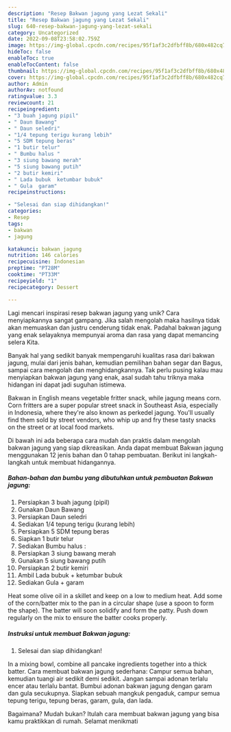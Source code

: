 ```yaml
---
description: "Resep Bakwan jagung yang Lezat Sekali"
title: "Resep Bakwan jagung yang Lezat Sekali"
slug: 640-resep-bakwan-jagung-yang-lezat-sekali
category: Uncategorized
date: 2022-09-08T23:58:02.759Z
image: https://img-global.cpcdn.com/recipes/95f1af3c2dfbff8b/680x482cq70/bakwan-jagung-foto-resep-utama.jpg
hideToc: false
enableToc: true
enableTocContent: false
thumbnail: https://img-global.cpcdn.com/recipes/95f1af3c2dfbff8b/680x482cq70/bakwan-jagung-foto-resep-utama.jpg
cover: https://img-global.cpcdn.com/recipes/95f1af3c2dfbff8b/680x482cq70/bakwan-jagung-foto-resep-utama.jpg
author: Admin
authorAv: notfound
ratingvalue: 3.3
reviewcount: 21
recipeingredient:
- "3 buah jagung pipil"
- " Daun Bawang"
- " Daun seledri"
- "1/4 tepung terigu kurang lebih"
- "5 SDM tepung beras"
- "1 butir telur"
- " Bumbu halus "
- "3 siung bawang merah"
- "5 siung bawang putih"
- "2 butir kemiri"
- " Lada bubuk  ketumbar bubuk"
- " Gula  garam"
recipeinstructions:

- "Selesai dan siap dihidangkan!"
categories:
- Resep
tags:
- bakwan
- jagung

katakunci: bakwan jagung 
nutrition: 146 calories
recipecuisine: Indonesian
preptime: "PT28M"
cooktime: "PT33M"
recipeyield: "1"
recipecategory: Dessert

---
```





Lagi mencari inspirasi resep bakwan jagung yang unik? Cara menyiapkannya sangat gampang. Jika salah mengolah maka hasilnya tidak akan memuaskan dan justru cenderung tidak enak. Padahal bakwan jagung yang enak selayaknya mempunyai aroma dan rasa yang dapat memancing selera Kita.





Banyak hal yang sedikit banyak mempengaruhi kualitas rasa dari bakwan jagung, mulai dari jenis bahan, kemudian pemilihan bahan segar dan Bagus, sampai cara mengolah dan menghidangkannya. Tak perlu pusing kalau mau menyiapkan bakwan jagung yang enak,      asal sudah tahu triknya maka hidangan ini dapat jadi suguhan istimewa.














Bakwan in English means vegetable fritter snack, while jagung means corn. Corn fritters are a super popular street snack in Southeast Asia, especially in Indonesia, where they&#39;re also known as perkedel jagung. You&#39;ll usually find them sold by street vendors, who whip up and fry these tasty snacks on the street or at local food markets.






Di bawah ini ada beberapa cara mudah dan praktis dalam mengolah bakwan jagung yang siap dikreasikan. Anda dapat membuat Bakwan jagung menggunakan 12 jenis bahan dan 0 tahap pembuatan. Berikut ini langkah-langkah untuk membuat hidangannya.

<!--inarticleads1-->

##### Bahan-bahan dan bumbu yang dibutuhkan untuk pembuatan Bakwan jagung:

1. Persiapkan 3 buah jagung (pipil)
1. Gunakan  Daun Bawang
1. Persiapkan  Daun seledri
1. Sediakan 1/4 tepung terigu (kurang lebih)
1. Persiapkan 5 SDM tepung beras
1. Siapkan 1 butir telur
1. Sediakan  Bumbu halus :
1. Persiapkan 3 siung bawang merah
1. Gunakan 5 siung bawang putih
1. Persiapkan 2 butir kemiri
1. Ambil  Lada bubuk + ketumbar bubuk
1. Sediakan  Gula + garam


Heat some olive oil in a skillet and keep on a low to medium heat. Add some of the corn/batter mix to the pan in a circular shape (use a spoon to form the shape). The batter will soon solidify and form the patty. Push down regularly on the mix to ensure the batter cooks properly. 

<!--inarticleads2-->

##### Instruksi untuk membuat Bakwan jagung:


1. Selesai dan siap dihidangkan!

In a mixing bowl, combine all pancake ingredients together into a thick batter. Cara membuat bakwan jagung sederhana: Campur semua bahan, kemudian tuangi air sedikit demi sedikit. Jangan sampai adonan terlalu encer atau terlalu bantat. Bumbui adonan bakwan jagung dengan garam dan gula secukupnya. Siapkan sebuah mangkuk pengaduk, campur semua tepung terigu, tepung beras, garam, gula, dan lada. 

Bagaimana? Mudah bukan? Itulah cara membuat bakwan jagung yang bisa kamu praktikkan di rumah. Selamat menikmati
